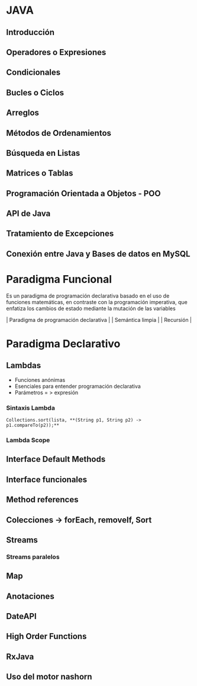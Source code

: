 # JAVA
## Introducción



## Operadores o Expresiones



## Condicionales



## Bucles o Ciclos


## Arreglos


## Métodos de Ordenamientos


## Búsqueda en Listas


## Matrices o Tablas


## Programación Orientada a Objetos - POO


## API de Java

## Tratamiento de Excepciones
## Conexión entre Java y Bases de datos en MySQL


# Paradigma Funcional

Es un paradigma de programación declarativa basado en el uso de funciones matemáticas, en contraste con la programación imperativa,
que enfatiza los cambios de estado mediante la mutación de las variables

| Paradigma de programación declarativa |
| Semántica limpia |
| Recursión |

# Paradigma Declarativo

## Lambdas

 * Funciones anónimas 
 * Esenciales para entender programación declarativa
 * Parámetros = > expresión
 
### Sintaxis Lambda
 ```
 Collections.sort(lista, **(String p1, String p2) -> p1.compareTo(p2));**
 ```
### Lambda Scope
 
## Interface Default Methods
 
## Interface funcionales
 
## Method references
 
## Colecciones -> forEach, removeIf, Sort
 
## Streams
 
### Streams paralelos

## Map
 
## Anotaciones

## DateAPI

## High Order Functions

## RxJava

## Uso del motor nashorn
